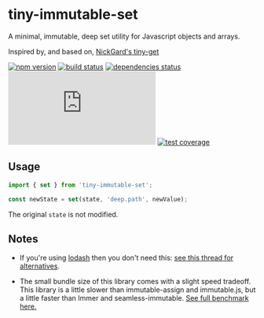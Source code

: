 # tiny-immutable-set

A minimal, immutable, deep set utility for Javascript objects and arrays.

Inspired by, and based on, [NickGard's tiny-get](https://github.com/NickGard/tiny-get)

[![npm version](https://img.shields.io/npm/v/tiny-immutable-set.svg)](https://www.npmjs.com/package/tiny-immutable-set)
[![build status](https://img.shields.io/travis/com/spautz/tiny-immutable-set.svg)](https://travis-ci.com/spautz/tiny-immutable-set)
[![dependencies status](https://img.shields.io/badge/dependencies-none-green.svg)](https://david-dm.org/spautz/tiny-immutable-set)
[![gzip size](https://img.badgesize.io/https://unpkg.com/tiny-immutable-set@latest/dist/tiny-immutable-set.cjs.production.min.js?compression=gzip)](https://bundlephobia.com/result?p=tiny-immutable-set)
[![test coverage](https://img.shields.io/coveralls/github/spautz/tiny-immutable-set.svg)](https://coveralls.io/github/spautz/tiny-immutable-set)

## Usage

```typescript
import { set } from 'tiny-immutable-set';

const newState = set(state, 'deep.path', newValue);
```

The original `state` is not modified.

## Notes

- If you're using [lodash](https://lodash.com) then you don't need this: [see this thread for alternatives](https://github.com/lodash/lodash/issues/1696#issuecomment-328335502).

- The small bundle size of this library comes with a slight speed tradeoff. This library is a little slower than
  immutable-assign and immutable.js, but a little faster than Immer and seamless-immutable. [See full benchmark here.](./benchmark)
